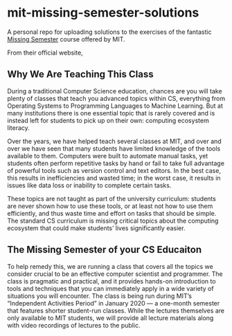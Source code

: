# mit-missing-semester-solutions

A personal repo for uploading solutions to the exercises of the fantastic [Missing Semester](https://missing.csail.mit.edu/) course offered by MIT.

From their official website,

## Why We Are Teaching This Class

During a traditional Computer Science education, chances are you will take plenty of classes that teach you advanced topics within CS, everything from Operating Systems to Programming Languages to Machine Learning. But at many institutions there is one essential topic that is rarely covered and is instead left for students to pick up on their own: computing ecosystem literacy.

Over the years, we have helped teach several classes at MIT, and over and over we have seen that many students have limited knowledge of the tools available to them. Computers were built to automate manual tasks, yet students often perform repetitive tasks by hand or fail to take full advantage of powerful tools such as version control and text editors. In the best case, this results in inefficiencies and wasted time; in the worst case, it results in issues like data loss or inability to complete certain tasks.

These topics are not taught as part of the university curriculum: students are never shown how to use these tools, or at least not how to use them efficiently, and thus waste time and effort on tasks that should be simple. The standard CS curriculum is missing critical topics about the computing ecosystem that could make students’ lives significantly easier.

## The Missing Semester of your CS Educaiton

To help remedy this, we are running a class that covers all the topics we consider crucial to be an effective computer scientist and programmer. The class is pragmatic and practical, and it provides hands-on introduction to tools and techniques that you can immediately apply in a wide variety of situations you will encounter. The class is being run during MIT’s “Independent Activities Period” in January 2020 — a one-month semester that features shorter student-run classes. While the lectures themselves are only available to MIT students, we will provide all lecture materials along with video recordings of lectures to the public.
